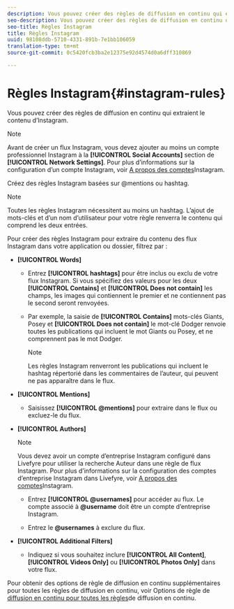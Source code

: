 ```yaml
---
description: Vous pouvez créer des règles de diffusion en continu qui extraient le contenu d’Instagram.
seo-description: Vous pouvez créer des règles de diffusion en continu qui extraient le contenu d’Instagram.
seo-title: Règles Instagram
title: Règles Instagram
uuid: 98108ddb-5710-4331-891b-7e1bb106059
translation-type: tm+mt
source-git-commit: 0c5420fcb3ba2e12375e92d4574d0a6dff310869

---
```



# Règles Instagram{#instagram-rules}

Vous pouvez créer des règles de diffusion en continu qui extraient le contenu d’Instagram.

>[!NOTE]
>
>Avant de créer un flux Instagram, vous devez ajouter au moins un compte professionnel Instagram à la **[!UICONTROL Social Accounts]** section de **[!UICONTROL Network Settings]**. Pour plus d’informations sur la configuration d’un compte Instagram, voir [A propos des comptes](../c-users-creating-accounts-with-studio-access/t-configure-social-accout-instagram/c-about-instagram-accounts.md#c_about_instagram_accounts)Instagram.

Créez des règles Instagram basées sur @mentions ou hashtag.

>[!NOTE]
>
>Toutes les règles Instagram nécessitent au moins un hashtag. L’ajout de mots-clés et d’un nom d’utilisateur pour votre règle renverra le contenu qui comprend les deux entrées.

Pour créer des règles Instagram pour extraire du contenu des flux Instagram dans votre application ou dossier, filtrez par :

* **[!UICONTROL Words]**

   * Entrez **[!UICONTROL hashtags]** pour être inclus ou exclu de votre flux Instagram. Si vous spécifiez des valeurs pour les deux **[!UICONTROL Contains]** et **[!UICONTROL Does not contain]** les champs, les images qui contiennent le premier et ne contiennent pas le second seront renvoyées.

   * Par exemple, la saisie de **[!UICONTROL Contains]** mots-clés Giants, Posey et **[!UICONTROL Does not contain]** le mot-clé Dodger renvoie toutes les publications qui incluent le mot Giants ou Posey, et ne comprennent pas le mot Dodger.

      >[!NOTE]
      >
      >Les règles Instagram renverront les publications qui incluent le hashtag répertorié dans les commentaires de l’auteur, qui peuvent ne pas apparaître dans le flux.

* **[!UICONTROL Mentions]**

   * Saisissez **[!UICONTROL @mentions]** pour extraire dans le flux ou excluez-le du flux.

* **[!UICONTROL Authors]**

   >[!NOTE]
   >
   >Vous devez avoir un compte d’entreprise Instagram configuré dans Livefyre pour utiliser la recherche Auteur dans une règle de flux Instagram. Pour plus d’informations sur la configuration des comptes d’entreprise Instagram dans Livefyre, voir [A propos des comptes](../c-users-creating-accounts-with-studio-access/t-configure-social-accout-instagram/c-about-instagram-accounts.md#c_about_instagram_accounts)Instagram.

   * Entrez **[!UICONTROL @usernames]** pour accéder au flux. Le compte associé à **@username** doit être un compte d’entreprise Instagram.

   * Entrez le **@usernames** à exclure du flux.

* **[!UICONTROL Additional Filters]**

   * Indiquez si vous souhaitez inclure **[!UICONTROL All Content]**, **[!UICONTROL Videos Only]** ou **[!UICONTROL Photos Only]** dans votre flux.

Pour obtenir des options de règle de diffusion en continu supplémentaires pour toutes les règles de diffusion en continu, voir Options de règle de [diffusion en continu pour toutes les règles](../c-streams/c-stream-rule-options-for-all-stream-rules.md#c_stream_rule_options_for_all_stream_rules)de diffusion en continu.
